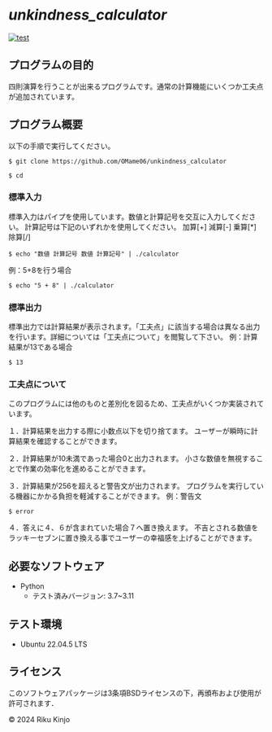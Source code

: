 # _unkindness_calculator_
[![test](https://github.com/OMame06/unkindness_calculator/actions/workflows/test.yml/badge.svg)](https://github.com/OMame06/unkindness_calculator/actions/workflows/test.yml)

## プログラムの目的
四則演算を行うことが出来るプログラムです。通常の計算機能にいくつか工夫点が追加されています。

## プログラム概要
以下の手順で実行してください。
```
$ git clone https://github.com/OMame06/unkindness_calculator
```
```
$ cd 
```
### 標準入力
標準入力はパイプを使用しています。数値と計算記号を交互に入力してください。
計算記号は下記のいずれかを使用してください。
加算[+]
減算[-]
乗算[*]
除算[/]
```
$ echo "数値 計算記号 数値 計算記号" | ./calculator
```
例：5+8を行う場合
```
$ echo "5 + 8" | ./calculator
```
### 標準出力
標準出力では計算結果が表示されます。「工夫点」に該当する場合は異なる出力を行います。詳細については「工夫点について」を閲覧して下さい。
例：計算結果が13である場合
```
$ 13
```
### 工夫点について
このプログラムには他のものと差別化を図るため、工夫点がいくつか実装されています。

１．計算結果を出力する際に小数点以下を切り捨てます。
ユーザーが瞬時に計算結果を確認することができます。

２．計算結果が10未満であった場合0と出力されます。
小さな数値を無視することで作業の効率化を進めることができます。

３．計算結果が256を超えると警告文が出力されます。
プログラムを実行している機器にかかる負担を軽減することができます。
例：警告文
```
$ error
```

４．答えに４、６が含まれていた場合７へ置き換えます。
不吉とされる数値をラッキーセブンに置き換える事でユーザーの幸福感を上げることができます。

## 必要なソフトウェア
- Python
  - テスト済みバージョン: 3.7~3.11

## テスト環境
- Ubuntu 22.04.5 LTS
  
## ライセンス
このソフトウェアパッケージは3条項BSDライセンスの下，再頒布および使用が許可されます．

© 2024 Riku Kinjo
